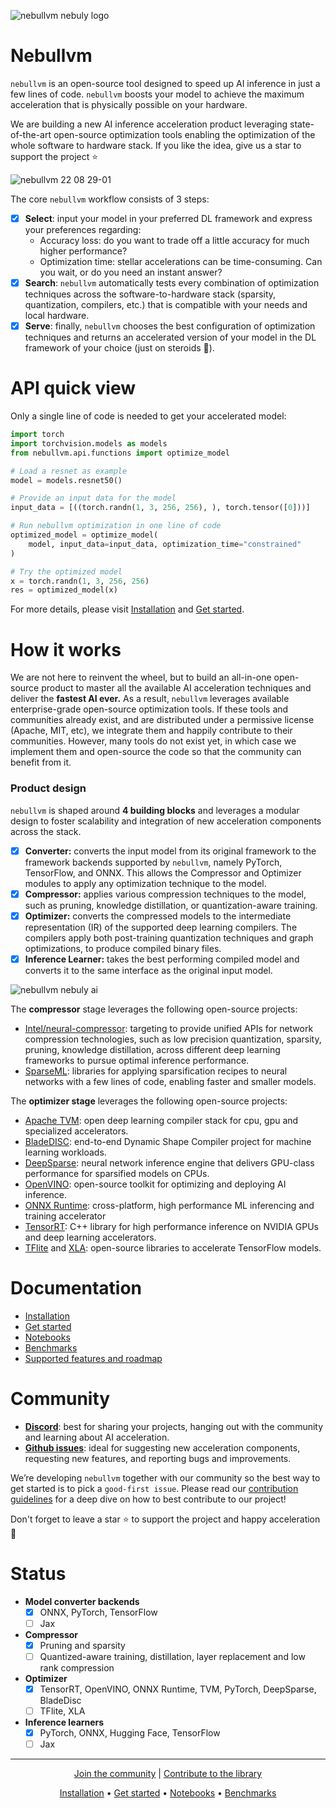 
![nebullvm nebuly logo](https://user-images.githubusercontent.com/100476561/180968989-31bebd47-e789-42a5-9a40-71a19c025389.png)


# **Nebullvm**

`nebullvm` is an open-source tool designed to speed up AI inference in just a few lines of code. `nebullvm` boosts your model to achieve the maximum acceleration that is physically possible on your hardware.

We are building a new AI inference acceleration product leveraging state-of-the-art open-source optimization tools enabling the optimization of the whole software to hardware stack. If you like the idea, give us a star to support the project ⭐


![nebullvm 22 08 29-01](https://user-images.githubusercontent.com/83510798/187257757-b6faa90b-450a-4138-8536-67aa09c0fae3.png)



The core `nebullvm` workflow consists of 3 steps:

- [x]  **Select**: input your model in your preferred DL framework and express your preferences regarding:
    - Accuracy loss: do you want to trade off a little accuracy for much higher performance?
    - Optimization time: stellar accelerations can be time-consuming. Can you wait, or do you need an instant answer?
- [x]  **Search**: `nebullvm` automatically tests every combination of optimization techniques across the software-to-hardware stack (sparsity, quantization, compilers, etc.) that is compatible with your needs and local hardware.
- [x]  **Serve**: finally, `nebullvm` chooses the best configuration of optimization techniques and returns an accelerated version of your model in the DL framework of your choice (just on steroids 🚀).

# API quick view

Only a single line of code is needed to get your accelerated model:

```python
import torch
import torchvision.models as models
from nebullvm.api.functions import optimize_model

# Load a resnet as example
model = models.resnet50()

# Provide an input data for the model
input_data = [((torch.randn(1, 3, 256, 256), ), torch.tensor([0]))]

# Run nebullvm optimization in one line of code
optimized_model = optimize_model(
    model, input_data=input_data, optimization_time="constrained"
)

# Try the optimized model
x = torch.randn(1, 3, 256, 256)
res = optimized_model(x)
```

For more details, please visit [Installation](https://nebuly.gitbook.io/nebuly/nebullvm/installation) and [Get started](https://nebuly.gitbook.io/nebuly/nebullvm/get-started).

# **How it works**

We are not here to reinvent the wheel, but to build an all-in-one open-source product to master all the available AI acceleration techniques and deliver the **fastest AI ever.** As a result, `nebullvm` leverages available enterprise-grade open-source optimization tools. If these tools and  communities already exist, and are distributed under a permissive license (Apache, MIT, etc), we integrate them and happily contribute to their communities. However, many tools do not exist yet, in which case we implement them and open-source the code so that the community can benefit from it.

### **Product design**

`nebullvm` is shaped around **4 building blocks** and leverages a modular design to foster scalability and integration of new acceleration components across the stack.

- [x]  **Converter:** converts the input model from its original framework to the framework backends supported by `nebullvm`, namely PyTorch, TensorFlow, and ONNX. This allows the Compressor and Optimizer modules to apply any optimization technique to the model.
- [x]  **Compressor:** applies various compression techniques to the model, such as pruning, knowledge distillation, or quantization-aware training.
- [x]  **Optimizer:** converts the compressed models to the intermediate representation (IR) of the supported deep learning compilers. The compilers apply both post-training quantization techniques and graph optimizations, to produce compiled binary files.
- [x]  **Inference Learner:** takes the best performing compiled model and converts it to the same interface as the original input model.

![nebullvm nebuly ai](https://user-images.githubusercontent.com/100476561/180975206-3a3a1f80-afc6-42b0-9953-4b8426c09b62.png)

The **compressor** stage leverages the following open-source projects:

- [Intel/neural-compressor](https://github.com/intel/neural-compressor): targeting to provide unified APIs for network compression technologies, such as low precision quantization, sparsity, pruning, knowledge distillation, across different deep learning frameworks to pursue optimal inference performance.
- [SparseML](https://github.com/neuralmagic/sparseml): libraries for applying sparsification recipes to neural networks with a few lines of code, enabling faster and smaller models.

The **optimizer stage** leverages the following open-source projects:

- [Apache TVM](https://github.com/apache/tvm): open deep learning compiler stack for cpu, gpu and specialized accelerators.
- [BladeDISC](https://github.com/alibaba/BladeDISC): end-to-end Dynamic Shape Compiler project for machine learning workloads.
- [DeepSparse](https://github.com/neuralmagic/deepsparse): neural network inference engine that delivers GPU-class performance for sparsified models on CPUs.
- [OpenVINO](https://github.com/openvinotoolkit/openvino): open-source toolkit for optimizing and deploying AI inference.
- [ONNX Runtime](https://github.com/microsoft/onnxruntime): cross-platform, high performance ML inferencing and training accelerator
- [TensorRT](https://github.com/NVIDIA/TensorRT): C++ library for high performance inference on NVIDIA GPUs and deep learning accelerators.
- [TFlite](https://github.com/tensorflow/tflite-micro) and [XLA](https://github.com/tensorflow/tensorflow/tree/master/tensorflow/compiler/xla): open-source libraries to accelerate TensorFlow models.

# **Documentation**

- [Installation](https://nebuly.gitbook.io/nebuly/nebullvm/installation)
- [Get started](https://nebuly.gitbook.io/nebuly/nebullvm/get-started)
- [Notebooks](https://github.com/nebuly-ai/nebullvm/tree/main/notebooks)
- [Benchmarks](https://nebuly.gitbook.io/nebuly/nebullvm/benchmarks)
- [Supported features and roadmap](https://nebuly.gitbook.io/nebuly/nebullvm/how-nebullvm-works/supported-features-and-roadmap)

# **Community**

- **[Discord](https://discord.gg/RbeQMu886J)**: best for sharing your projects, hanging out with the community and learning about AI acceleration.
- **[Github issues](https://github.com/nebuly-ai/nebullvm/issues)**: ideal for suggesting new acceleration components, requesting new features, and reporting bugs and improvements.

We’re developing `nebullvm` together with our community so the best way to get started is to pick a `good-first issue`. Please read our [contribution guidelines](https://nebuly.gitbook.io/nebuly/welcome/questions-and-contributions) for a deep dive on how to best contribute to our project!

Don't forget to leave a star ⭐ to support the project and happy acceleration 🚀

# **Status**

- **Model converter backends**
    - [x]  ONNX, PyTorch, TensorFlow
    - [ ]  Jax
- **Compressor**
    - [x]  Pruning and sparsity
    - [ ]  Quantized-aware training, distillation, layer replacement and low rank compression
- **Optimizer**
    - [x]  TensorRT, OpenVINO, ONNX Runtime, TVM, PyTorch, DeepSparse, BladeDisc
    - [ ]  TFlite, XLA
- **Inference learners**
    - [x]  PyTorch, ONNX, Hugging Face, TensorFlow
    - [ ]  Jax

---

<p align="center">
  <a href="https://discord.gg/RbeQMu886J">Join the community</a> |
  <a href="https://nebuly.gitbook.io/nebuly/welcome/questions-and-contributions">Contribute to the library</a>
</p>


<p align="center">
<a href="https://nebuly.gitbook.io/nebuly/nebullvm/installation">Installation</a> •
<a href="https://nebuly.gitbook.io/nebuly/nebullvm/get-started">Get started</a> •
<a href="https://github.com/nebuly-ai/nebullvm/tree/main/notebooks">Notebooks</a> •
<a href="https://nebuly.gitbook.io/nebuly/nebullvm/benchmarks">Benchmarks</a>
</p>
